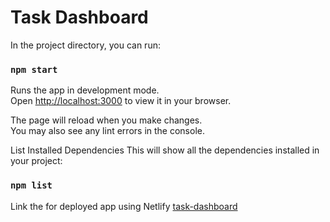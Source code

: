 # Task Dashboard

In the project directory, you can run:

### `npm start`

Runs the app in development mode.\
Open [http://localhost:3000](http://localhost:3000) to view it in your browser.

The page will reload when you make changes.\
You may also see any lint errors in the console.


List Installed Dependencies
This will show all the dependencies installed in your project:
### `npm list`



Link the for deployed app using Netlify
[task-dashboard](https://super-praline-057c2c.netlify.app/)

